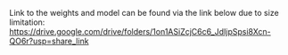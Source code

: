 Link to the weights and model can be found via the link below due to size limitation:
https://drive.google.com/drive/folders/1on1ASiZcjC6c6_JdIjpSpsi8Xcn-QO6r?usp=share_link

